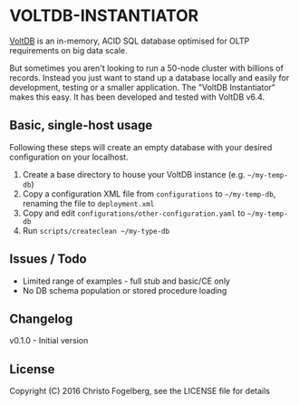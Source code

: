 # VOLTDB-INSTANTIATOR

[VoltDB](https://voltdb.com/) is an in-memory, ACID SQL database optimised for OLTP requirements on big data scale.

But sometimes you aren't looking to run a 50-node cluster with billions of records. Instead you just want to stand up a database locally and easily for development, testing or a smaller application. The "VoltDB Instantiator" makes this easy. It has been developed and tested with VoltDB v6.4.

## Basic, single-host usage

Following these steps will create an empty database with your desired configuration on your localhost.

1. Create a base directory to house your VoltDB instance (e.g. `~/my-temp-db`)
2. Copy a configuration XML file from `configurations` to `~/my-temp-db`, renaming the file to `deployment.xml`
3. Copy and edit `configurations/other-configuration.yaml` to `~/my-temp-db`
3. Run `scripts/createclean ~/my-type-db`

## Issues / Todo

- Limited range of examples - full stub and basic/CE only
- No DB schema population or stored procedure loading

## Changelog

v0.1.0 - Initial version

## License

Copyright (C) 2016 Christo Fogelberg, see the LICENSE file for details
